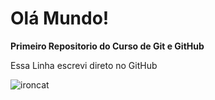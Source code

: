 # Olá Mundo!
 **Primeiro Repositorio do Curso de Git e GitHub**

Essa Linha escrevi direto no GitHub
 
![ironcat](https://user-images.githubusercontent.com/59479968/124514265-9f328880-ddaa-11eb-87c3-5cabfe8cdd20.jpg)
